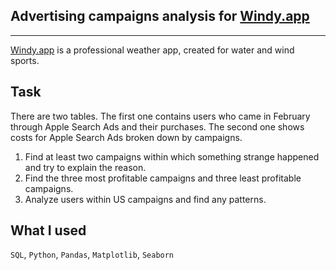 ## Advertising campaigns analysis for [Windy.app](https://windy.app/)
----

[Windy.app](https://windy.app/) is a professional weather app, created for water and wind sports.

## Task

There are two tables. The first one contains users who came in February through Apple Search Ads and their purchases. The second one shows costs for Apple Search Ads broken down by campaigns.

1. Find at least two campaigns within which something strange happened and try to explain the reason.
2. Find the three most profitable campaigns and three least profitable campaigns.
3. Analyze users within US campaigns and find any patterns.

## What I used
`SQL`, `Python`, `Pandas`, `Matplotlib`, `Seaborn`
